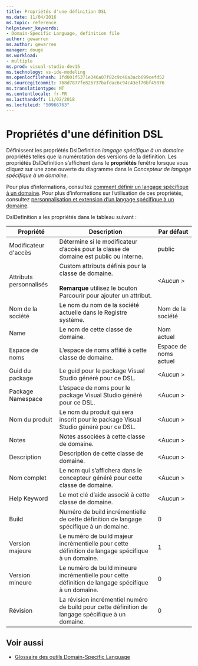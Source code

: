 ```yaml
---
title: Propriétés d'une définition DSL
ms.date: 11/04/2016
ms.topic: reference
helpviewer_keywords:
- Domain-Specific Language, definition file
author: gewarren
ms.author: gewarren
manager: douge
ms.workload:
- multiple
ms.prod: visual-studio-dev15
ms.technology: vs-ide-modeling
ms.openlocfilehash: 1fd001f5371e346a07f82c9c48a3acb699cefd52
ms.sourcegitcommit: 768d7877fe826737bafdac6c94c43ef70bf45076
ms.translationtype: MT
ms.contentlocale: fr-FR
ms.lasthandoff: 11/02/2018
ms.locfileid: "50966763"
---
```

# <a name="properties-of-a-dsl-definition"></a>Propriétés d'une définition DSL
Définissent les propriétés DslDefinition *langage spécifique à un domaine* propriétés telles que la numérotation des versions de la définition. Les propriétés DslDefinition s’affichent dans le **propriétés** fenêtre lorsque vous cliquez sur une zone ouverte du diagramme dans le *Concepteur de langage spécifique à un domaine*.

 Pour plus d’informations, consultez [comment définir un langage spécifique à un domaine](../modeling/how-to-define-a-domain-specific-language.md). Pour plus d’informations sur l’utilisation de ces propriétés, consultez [personnalisation et extension d’un langage spécifique à un domaine](../modeling/customizing-and-extending-a-domain-specific-language.md).

 DslDefinition a les propriétés dans le tableau suivant :

|Propriété|Description|Par défaut|
|-|-|-|
|Modificateur d'accès|Détermine si le modificateur d’accès pour la classe de domaine est public ou interne.|public|
|Attributs personnalisés|Custom attributs définis pour la classe de domaine.<br /><br /> **Remarque** utilisez le bouton Parcourir pour ajouter un attribut.|\<Aucun >|
|Nom de la société|Le nom du nom de la société actuelle dans le Registre système.|Nom de la société|
|Name|Le nom de cette classe de domaine.|Nom actuel|
|Espace de noms|L’espace de noms affilié à cette classe de domaine.|Espace de noms actuel|
|Guid du package|Le guid pour le package Visual Studio généré pour ce DSL.|\<Aucun >|
|Package Namespace|L’espace de noms pour le package Visual Studio généré pour ce DSL.|\<Aucun >|
|Nom du produit|Le nom du produit qui sera inscrit pour le package Visual Studio généré pour ce DSL.|\<Aucun >|
|Notes|Notes associées à cette classe de domaine.|\<Aucun >|
|Description|Description de cette classe de domaine.|\<Aucun >|
|Nom complet|Le nom qui s’affichera dans le concepteur généré pour cette classe de domaine.|\<Aucun >|
|Help Keyword|Le mot clé d’aide associé à cette classe de domaine.|\<Aucun >|
|Build|Numéro de build incrémentielle de cette définition de langage spécifique à un domaine.|0|
|Version majeure|Le numéro de build majeur incrémentielle pour cette définition de langage spécifique à un domaine.|1|
|Version mineure|Le numéro de build mineure incrémentielle pour cette définition de langage spécifique à un domaine.|0|
|Révision|La révision incrémentiel numéro de build pour cette définition de langage spécifique à un domaine.|0|

## <a name="see-also"></a>Voir aussi

- [Glossaire des outils Domain-Specific Language](https://msdn.microsoft.com/ca5e84cb-a315-465c-be24-76aa3df276aa)